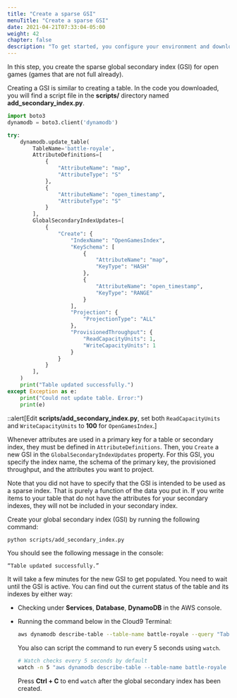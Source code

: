 ```yaml
---
title: "Create a sparse GSI"
menuTitle: "Create a sparse GSI"
date: 2021-04-21T07:33:04-05:00
weight: 42
chapter: false
description: "To get started, you configure your environment and download code that you use during the lab."
---
```


In this step, you create the sparse global secondary index (GSI) for open games (games that are not full already).

Creating a GSI is similar to creating a table. In the code you downloaded, you will find a script file in the **scripts/** directory named **add_secondary_index.py**.

```python
import boto3
dynamodb = boto3.client('dynamodb')

try:
    dynamodb.update_table(
        TableName='battle-royale',
        AttributeDefinitions=[
            {
                "AttributeName": "map",
                "AttributeType": "S"
            },
            {
                "AttributeName": "open_timestamp",
                "AttributeType": "S"
            }
        ],
        GlobalSecondaryIndexUpdates=[
            {
                "Create": {
                    "IndexName": "OpenGamesIndex",
                    "KeySchema": [
                        {
                            "AttributeName": "map",
                            "KeyType": "HASH"
                        },
                        {
                            "AttributeName": "open_timestamp",
                            "KeyType": "RANGE"
                        }
                    ],
                    "Projection": {
                        "ProjectionType": "ALL"
                    },
                    "ProvisionedThroughput": {
                        "ReadCapacityUnits": 1,
                        "WriteCapacityUnits": 1
                    }
                }
            }
        ],
    )
    print("Table updated successfully.")
except Exception as e:
    print("Could not update table. Error:")
    print(e)
```

::alert[Edit **scripts/add_secondary_index.py**, set both `ReadCapacityUnits` and `WriteCapacityUnits` to **100** for `OpenGamesIndex`.]

Whenever attributes are used in a primary key for a table or secondary index, they must be defined in `AttributeDefinitions`. Then, you `Create` a new GSI in the `GlobalSecondaryIndexUpdates` property. For this GSI, you specify the index name, the schema of the primary key, the provisioned throughput, and the attributes you want to project. 

Note that you did not have to specify that the GSI is intended to be used as a sparse index. That is purely a function of the data you put in. If you write items to your table that do not have the attributes for your secondary indexes, they will not be included in your secondary index.

Create your global secondary index (GSI) by running the following command:

```sh
python scripts/add_secondary_index.py
```

You should see the following message in the console:

```text
“Table updated successfully.”
```

It will take a few minutes for the new GSI to get populated. You need to wait until the GSI is active. You can find out the current status of the table and its indexes by either way:

- Checking under **Services**, **Database**, **DynamoDB** in the AWS console.

- Running the command below in the Cloud9 Terminal:
    ```sh
    aws dynamodb describe-table --table-name battle-royale --query "Table.GlobalSecondaryIndexes[].IndexStatus"
    ```
    You also can script the command to run every 5 seconds using `watch`.
    ```bash
    # Watch checks every 5 seconds by default
    watch -n 5 "aws dynamodb describe-table --table-name battle-royale --query \"Table.GlobalSecondaryIndexes[].IndexStatus\""
    ```
    Press **Ctrl + C** to end `watch` after the global secondary index has been created.
